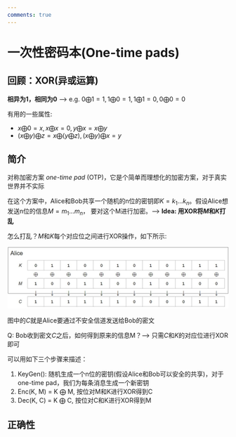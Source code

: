```yaml
---
comments: true
---
```


# 一次性密码本(One-time pads)

## 回顾：XOR(异或运算)

**相异为1，相同为0** -->  e.g. $0 \bigoplus 1 = 1, 1 \bigoplus 0 = 1,1 \bigoplus 1 = 0,0 \bigoplus 0 = 0$

有用的一些属性:  

- $x \bigoplus 0 = x, x \bigoplus x = 0, y \bigoplus x = x \bigoplus y$
- $(x \bigoplus y) \bigoplus z = x \bigoplus (y \bigoplus z), (x \bigoplus y) \bigoplus x = y$

## 简介

对称加密方案 *one-time pad* (OTP)，它是个简单而理想化的加密方案，对于真实世界并不实际

在这个方案中，Alice和Bob共享一个随机的n位的密钥即$K = k_1...k_n$。假设Alice想发送n位的信息$M = m_1...m_n$， 要对这个M进行加密。--> **Idea: 用XOR将$M$和$K$打乱**

怎么打乱？$M$和$K$每个对应位之间进行XOR操作，如下所示:

![example](./assets/Snipaste_2024-01-01_17-34-43.jpg)

图中的$C$就是Alice要通过不安全信道发送给Bob的密文

Q: Bob收到密文$C$之后，如何得到原来的信息M？--> 只需$C$和$K$的对应位进行XOR即可

可以用如下三个步骤来描述：

1. KeyGen(): 随机生成一个n位的密钥(假设Alice和Bob可以安全的共享)，对于one-time pad，我们为每条消息生成一个新密钥
2. Enc(K, M) = K $\bigoplus$ M, 按位对M和K进行XOR得到C
3. Dec(K, C) = K $\bigoplus$ C, 按位对C和K进行XOR得到M

## 正确性

